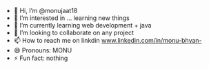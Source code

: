 - 👋 Hi, I’m @monujaat18
- 👀 I’m interested in ... learning new things 
- 🌱 I’m currently learning web development + java
- 💞️ I’m looking to collaborate on any project
- 📫 How to reach me on linkdin www.linkedin.com/in/monu-bhyan-
- 😄 Pronouns: MONU
- ⚡ Fun fact: nothing

<!---
monujaat18/monujaat18 is a ✨ special ✨ repository because its `README.md` (this file) appears on your GitHub profile.
You can click the Preview link to take a look at your changes.
--->
